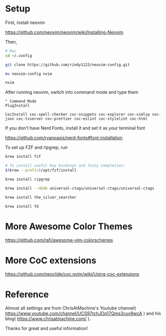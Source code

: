 # Setup

First, install neovim

https://github.com/neovim/neovim/wiki/Installing-Neovim

Then,

```bash
# Mac
cd ~/.config

git clone https://github.com/rindy1123/neovim-config.git

mv neovim-config nvim

nvim
```

After running neovim, switch into command mode and type them

```vim
" Command Mode
PlugInstall

CocInstall coc-spell-checker coc-snippets coc-explorer coc-vimlsp coc-json coc-tsserver coc-prettier coc-eslint coc-stylelint coc-html
```

If you don't have Nerd Fonts, install it and set it as your terminal font

https://github.com/ryanoasis/nerd-fonts#font-installation

To set up FZF and ripgrep, run

```bash
brew install fzf

# To install useful key bindings and fuzzy completion:
$(brew --prefix)/opt/fzf/install

brew install ripgrep

brew install --HEAD universal-ctags/universal-ctags/universal-ctags

brew install the_silver_searcher

brew install fd
```

# More Awesome Color Themes

https://github.com/rafi/awesome-vim-colorschemes

# More CoC extensions

https://github.com/neoclide/coc.nvim/wiki/Using-coc-extensions

# Reference

Almost all settings are from ChrisAtMachine's Youtube channel( https://www.youtube.com/channel/UCS97tchJDq17Qms3cux8wcA ) and his blog( https://www.chrisatmachine.com/ ).

Thanks for great and useful information!

